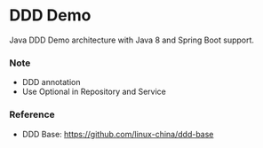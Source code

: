 DDD Demo
================================
Java DDD Demo architecture with Java 8 and Spring Boot support.

### Note

* DDD annotation
* Use Optional<T> in Repository and Service

### Reference

* DDD Base: https://github.com/linux-china/ddd-base
